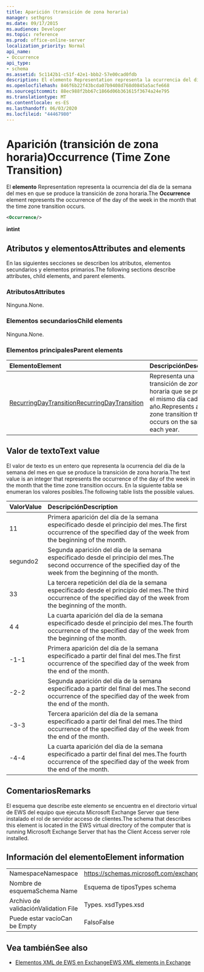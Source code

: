 ```yaml
---
title: Aparición (transición de zona horaria)
manager: sethgros
ms.date: 09/17/2015
ms.audience: Developer
ms.topic: reference
ms.prod: office-online-server
localization_priority: Normal
api_name:
- Occurrence
api_type:
- schema
ms.assetid: 5c1142b1-c51f-42e1-bbb2-57e00cad0fdb
description: El elemento Representation representa la ocurrencia del día de la semana del mes en que se produce la transición de zona horaria.
ms.openlocfilehash: 846f6b22f43bcda07b9408d768d0845a5acfe668
ms.sourcegitcommit: 88ec988f2bb67c1866d06b361615f3674a24e795
ms.translationtype: MT
ms.contentlocale: es-ES
ms.lasthandoff: 06/03/2020
ms.locfileid: "44467980"
---
```

# <a name="occurrence-time-zone-transition"></a><span data-ttu-id="62629-103">Aparición (transición de zona horaria)</span><span class="sxs-lookup"><span data-stu-id="62629-103">Occurrence (Time Zone Transition)</span></span>

<span data-ttu-id="62629-104">El **elemento** Representation representa la ocurrencia del día de la semana del mes en que se produce la transición de zona horaria.</span><span class="sxs-lookup"><span data-stu-id="62629-104">The **Occurrence** element represents the occurrence of the day of the week in the month that the time zone transition occurs.</span></span> 
  
```xml
<Occurrence/>
```

<span data-ttu-id="62629-105">**int**</span><span class="sxs-lookup"><span data-stu-id="62629-105">**int**</span></span>

## <a name="attributes-and-elements"></a><span data-ttu-id="62629-106">Atributos y elementos</span><span class="sxs-lookup"><span data-stu-id="62629-106">Attributes and elements</span></span>

<span data-ttu-id="62629-107">En las siguientes secciones se describen los atributos, elementos secundarios y elementos primarios.</span><span class="sxs-lookup"><span data-stu-id="62629-107">The following sections describe attributes, child elements, and parent elements.</span></span>
  
### <a name="attributes"></a><span data-ttu-id="62629-108">Atributos</span><span class="sxs-lookup"><span data-stu-id="62629-108">Attributes</span></span>

<span data-ttu-id="62629-109">Ninguna.</span><span class="sxs-lookup"><span data-stu-id="62629-109">None.</span></span>
  
### <a name="child-elements"></a><span data-ttu-id="62629-110">Elementos secundarios</span><span class="sxs-lookup"><span data-stu-id="62629-110">Child elements</span></span>

<span data-ttu-id="62629-111">Ninguna.</span><span class="sxs-lookup"><span data-stu-id="62629-111">None.</span></span>
  
### <a name="parent-elements"></a><span data-ttu-id="62629-112">Elementos principales</span><span class="sxs-lookup"><span data-stu-id="62629-112">Parent elements</span></span>

|<span data-ttu-id="62629-113">**Elemento**</span><span class="sxs-lookup"><span data-stu-id="62629-113">**Element**</span></span>|<span data-ttu-id="62629-114">**Descripción**</span><span class="sxs-lookup"><span data-stu-id="62629-114">**Description**</span></span>|
|:-----|:-----|
|[<span data-ttu-id="62629-115">RecurringDayTransition</span><span class="sxs-lookup"><span data-stu-id="62629-115">RecurringDayTransition</span></span>](recurringdaytransition.md) <br/> |<span data-ttu-id="62629-116">Representa una transición de zona horaria que se produce el mismo día cada año.</span><span class="sxs-lookup"><span data-stu-id="62629-116">Represents a time zone transition that occurs on the same day each year.</span></span>  <br/> |
   
## <a name="text-value"></a><span data-ttu-id="62629-117">Valor de texto</span><span class="sxs-lookup"><span data-stu-id="62629-117">Text value</span></span>

<span data-ttu-id="62629-118">El valor de texto es un entero que representa la ocurrencia del día de la semana del mes en que se produce la transición de zona horaria.</span><span class="sxs-lookup"><span data-stu-id="62629-118">The text value is an integer that represents the occurrence of the day of the week in the month that the time zone transition occurs.</span></span> <span data-ttu-id="62629-119">En la siguiente tabla se enumeran los valores posibles.</span><span class="sxs-lookup"><span data-stu-id="62629-119">The following table lists the possible values.</span></span>
  
|<span data-ttu-id="62629-120">**Valor**</span><span class="sxs-lookup"><span data-stu-id="62629-120">**Value**</span></span>|<span data-ttu-id="62629-121">**Descripción**</span><span class="sxs-lookup"><span data-stu-id="62629-121">**Description**</span></span>|
|:-----|:-----|
|<span data-ttu-id="62629-122">1</span><span class="sxs-lookup"><span data-stu-id="62629-122">1</span></span>  <br/> |<span data-ttu-id="62629-123">Primera aparición del día de la semana especificado desde el principio del mes.</span><span class="sxs-lookup"><span data-stu-id="62629-123">The first occurrence of the specified day of the week from the beginning of the month.</span></span>  <br/> |
|<span data-ttu-id="62629-124">segundo</span><span class="sxs-lookup"><span data-stu-id="62629-124">2</span></span>  <br/> |<span data-ttu-id="62629-125">Segunda aparición del día de la semana especificado desde el principio del mes.</span><span class="sxs-lookup"><span data-stu-id="62629-125">The second occurrence of the specified day of the week from the beginning of the month.</span></span>  <br/> |
|<span data-ttu-id="62629-126">3</span><span class="sxs-lookup"><span data-stu-id="62629-126">3</span></span>  <br/> |<span data-ttu-id="62629-127">La tercera repetición del día de la semana especificado desde el principio del mes.</span><span class="sxs-lookup"><span data-stu-id="62629-127">The third occurrence of the specified day of the week from the beginning of the month.</span></span>  <br/> |
|<span data-ttu-id="62629-128">4 </span><span class="sxs-lookup"><span data-stu-id="62629-128">4</span></span>  <br/> |<span data-ttu-id="62629-129">La cuarta aparición del día de la semana especificado desde el principio del mes.</span><span class="sxs-lookup"><span data-stu-id="62629-129">The fourth occurrence of the specified day of the week from the beginning of the month.</span></span>  <br/> |
|<span data-ttu-id="62629-130">-1</span><span class="sxs-lookup"><span data-stu-id="62629-130">-1</span></span>  <br/> |<span data-ttu-id="62629-131">Primera aparición del día de la semana especificado a partir del final del mes.</span><span class="sxs-lookup"><span data-stu-id="62629-131">The first occurrence of the specified day of the week from the end of the month.</span></span>  <br/> |
|<span data-ttu-id="62629-132">-2</span><span class="sxs-lookup"><span data-stu-id="62629-132">-2</span></span>  <br/> |<span data-ttu-id="62629-133">Segunda aparición del día de la semana especificado a partir del final del mes.</span><span class="sxs-lookup"><span data-stu-id="62629-133">The second occurrence of the specified day of the week from the end of the month.</span></span>  <br/> |
|<span data-ttu-id="62629-134">-3</span><span class="sxs-lookup"><span data-stu-id="62629-134">-3</span></span>  <br/> |<span data-ttu-id="62629-135">Tercera aparición del día de la semana especificado a partir del final del mes.</span><span class="sxs-lookup"><span data-stu-id="62629-135">The third occurrence of the specified day of the week from the end of the month.</span></span>  <br/> |
|<span data-ttu-id="62629-136">-4</span><span class="sxs-lookup"><span data-stu-id="62629-136">-4</span></span>  <br/> |<span data-ttu-id="62629-137">La cuarta aparición del día de la semana especificado a partir del final del mes.</span><span class="sxs-lookup"><span data-stu-id="62629-137">The fourth occurrence of the specified day of the week from the end of the month.</span></span>  <br/> |
   
## <a name="remarks"></a><span data-ttu-id="62629-138">Comentarios</span><span class="sxs-lookup"><span data-stu-id="62629-138">Remarks</span></span>

<span data-ttu-id="62629-139">El esquema que describe este elemento se encuentra en el directorio virtual de EWS del equipo que ejecuta Microsoft Exchange Server que tiene instalado el rol de servidor acceso de clientes.</span><span class="sxs-lookup"><span data-stu-id="62629-139">The schema that describes this element is located in the EWS virtual directory of the computer that is running Microsoft Exchange Server that has the Client Access server role installed.</span></span>
  
## <a name="element-information"></a><span data-ttu-id="62629-140">Información del elemento</span><span class="sxs-lookup"><span data-stu-id="62629-140">Element information</span></span>

|||
|:-----|:-----|
|<span data-ttu-id="62629-141">Namespace</span><span class="sxs-lookup"><span data-stu-id="62629-141">Namespace</span></span>  <br/> |https://schemas.microsoft.com/exchange/services/2006/types  <br/> |
|<span data-ttu-id="62629-142">Nombre de esquema</span><span class="sxs-lookup"><span data-stu-id="62629-142">Schema Name</span></span>  <br/> |<span data-ttu-id="62629-143">Esquema de tipos</span><span class="sxs-lookup"><span data-stu-id="62629-143">Types schema</span></span>  <br/> |
|<span data-ttu-id="62629-144">Archivo de validación</span><span class="sxs-lookup"><span data-stu-id="62629-144">Validation File</span></span>  <br/> |<span data-ttu-id="62629-145">Types. xsd</span><span class="sxs-lookup"><span data-stu-id="62629-145">Types.xsd</span></span>  <br/> |
|<span data-ttu-id="62629-146">Puede estar vacío</span><span class="sxs-lookup"><span data-stu-id="62629-146">Can be Empty</span></span>  <br/> |<span data-ttu-id="62629-147">Falso</span><span class="sxs-lookup"><span data-stu-id="62629-147">False</span></span>  <br/> |
   
## <a name="see-also"></a><span data-ttu-id="62629-148">Vea también</span><span class="sxs-lookup"><span data-stu-id="62629-148">See also</span></span>

- [<span data-ttu-id="62629-149">Elementos XML de EWS en Exchange</span><span class="sxs-lookup"><span data-stu-id="62629-149">EWS XML elements in Exchange</span></span>](ews-xml-elements-in-exchange.md)

